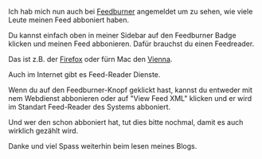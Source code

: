 <!--
.. title: Jetzt verbrenn ich den Feed
.. slug: 120-jetzt-verbrenn-ich-den-feed
.. date: 2007-05-16 22:36:48
.. tags: In eigener Sache,Internet
.. description: 
.. type: text
-->

Ich hab mich nun auch bei [Feedburner](http://www.feedburner.com) angemeldet um zu sehen, wie viele Leute meinen Feed abboniert haben.
<!-- TEASER_END -->

Du kannst einfach oben in meiner Sidebar auf den Feedburner Badge klicken und meinen Feed abbonieren.
Dafür brauchst du einen Feedreader.

Das ist z.B. der [Firefox](http://www.firefox-browser.de) oder fürn Mac den [Vienna](http://www.opencommunity.co.uk/vienna2.php).

Auch im Internet gibt es Feed-Reader Dienste.

Wenn du auf den Feedburner-Knopf geklickt hast, kannst du entweder mit nem Webdienst abbonieren oder auf "View Feed XML" klicken und er wird im Standart Feed-Reader des Systems abboniert.

Und wer den schon abboniert hat, tut dies bitte nochmal, damit es auch wirklich gezählt wird.

Danke und viel Spass weiterhin beim lesen meines Blogs.
